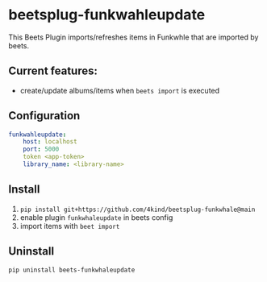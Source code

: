 # beetsplug-funkwahleupdate
This Beets Plugin imports/refreshes items in Funkwhle that are imported by beets. 

## Current features:
* create/update albums/items when `beets import` is executed 

## Configuration
```yaml
funkwahleupdate:
    host: localhost
    port: 5000
    token <app-token>
    library_name: <library-name>
```

## Install
1. `pip install git+https://github.com/4kind/beetsplug-funkwhale@main`
2. enable plugin `funkwhaleupdate` in beets config
3. import items with `beet import`

## Uninstall
`pip uninstall beets-funkwhaleupdate`
